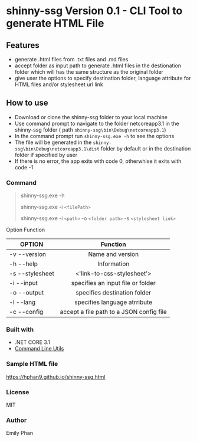 # shinny-ssg Version 0.1 - CLI Tool to generate HTML File

## Features
* generate .html files from .txt files and .md files
* accept folder as input path to generate .html files in the destionation folder which will has the same structure as the original folder
* give user the options to specify destination folder, language attribute for HTML files and/or stylesheet url link 

## How to use
* Download or clone the shinny-ssg folder to your local machine
* Use command prompt to navigate to the folder netcoreapp3.1 in the shinny-ssg folder ( path `shinny-ssg\bin\Debug\netcoreapp3.1`)
* In the command prompt run `shinny-ssg.exe -h` to see the options
* The file will be generated in the `shinny-ssg\bin\Debug\netcoreapp3.1\dist` folder by default or in the destination folder if specified by user
* If there is no error, the app exits with code 0, otherwhise it exits with code -1
### Command
> shinny-ssg.exe -h 
> 
> shinny-ssg.exe -i `<filePath>` 
>
> shinny-ssg.exe -i `<path>` -o `<folder path>` -s `<stylesheet link>`

Option	Function
 

| OPTION             | Function                            | 
| ------------------ |:-----------------------------------:| 
| -v --version       | 	Name and version                   | 
| -h --help          |  Information                        |   
| -s --stylesheet    | <'link-to-css-stylesheet'>	       | 
| -i --input         | specifies an input file or folder   | 
| -o --output        | specifies destination folder        | 
| -l --lang          | specifies language atrribute        | 
| -c --config        | accept a file path to a JSON config file |


### Built with
* .NET CORE 3.1
* [Command Line Utils](https://github.com/natemcmaster/CommandLineUtils)

### Sample HTML file 
https://hphan9.github.io/shinny-ssg.html

### License
MIT 

### Author 
Emily Phan
  
